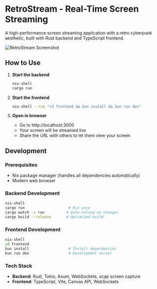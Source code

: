 # RetroStream - Real-Time Screen Streaming

A high-performance screen streaming application with a retro cyberpunk aesthetic, built with Rust backend and TypeScript frontend.

![RetroStream Screenshot](https://github.com/user-attachments/assets/7a57b672-85ce-4241-a311-f55d2f04a3c0)

## How to Use

1. **Start the backend**
   ```bash
   nix-shell
   cargo run
   ```

2. **Start the frontend**
   ```bash
   nix-shell --run "cd frontend && bun install && bun run dev"
   ```

3. **Open in browser**
   - Go to http://localhost:3000
   - Your screen will be streamed live
   - Share the URL with others to let them view your screen

## Development

### Prerequisites
- Nix package manager (handles all dependencies automatically)
- Modern web browser

### Backend Development
```bash
nix-shell
cargo run                    # Run once
cargo watch -x run          # Auto-reload on changes
cargo build --release       # Optimized build
```

### Frontend Development
```bash
nix-shell
cd frontend
bun install                  # Install dependencies
bun run dev                  # Development server
```

### Tech Stack
- **Backend**: Rust, Tokio, Axum, WebSockets, xcap screen capture
- **Frontend**: TypeScript, Vite, Canvas API, WebSockets
